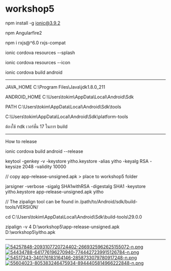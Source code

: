 # workshop5
npm install -g ionic@3.9.2

npm Angularfire2 

npm i rxjs@^6.0 rxjs-compat

ionic cordova resources --splash

ionic cordova resources --icon


ionic cordova build android

-----------------------------------------------------------
JAVA_HOME
C:\Program Files\Java\jdk1.8.0_211

ANDROID_HOME
C:\Users\tokim\AppData\Local\Android\Sdk

PATH
C:\Users\tokim\AppData\Local\Android\Sdk\tools


C:\Users\tokim\AppData\Local\Android\Sdk\platform-tools


ต้องใช้ ndk เวอร์ชั่น 17 ในการ build

-------------------------------------------------------------

How to release

ionic cordova build android --release

keytool -genkey -v -keystore yitho.keystore -alias yitho -keyalg RSA -keysize 2048 -validity 10000

// copy app-release-unsigned.apk > place to workshop5 folder
 
jarsigner -verbose -sigalg SHA1withRSA -digestalg SHA1 -keystore yitho.keystore app-release-unsigned.apk yitho

// The zipalign tool can be found in  /path/to/Android/sdk/build-tools/VERSION/

cd C:\Users\tokim\AppData\Local\Android\Sdk\build-tools\29.0.0

zipalign -v 4 D:\workshop5\app-release-unsigned.apk D:\workshop5\yitho.apk

------------------------------------------------------------------


[![54257848-2093107720724402-2669325962625155072-n.png](https://i.postimg.cc/4NSkWN6d/54257848-2093107720724402-2669325962625155072-n.png)](https://postimg.cc/56LR0Jkd)
[![54434788-641776196270940-7744427239915126784-n.png](https://i.postimg.cc/4yxq1rnV/54434788-641776196270940-7744427239915126784-n.png)](https://postimg.cc/34zt8fXx)
[![54517343-340176183164146-2858733079780917248-n.png](https://i.postimg.cc/hhF8GmFv/54517343-340176183164146-2858733079780917248-n.png)](https://postimg.cc/tn5nSY4G)
[![55604023-805383246475934-8944405814966222848-n.png](https://i.postimg.cc/28B2fkp3/55604023-805383246475934-8944405814966222848-n.png)](https://postimg.cc/1fspGZ3Z)
